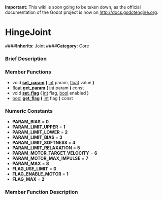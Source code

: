 **Important:** This wiki is soon going to be taken down, as the official documentation of the Godot project is now on http://docs.godotengine.org.

#  HingeJoint  
####**Inherits:** [Joint](class_joint)
####**Category:** Core

###  Brief Description  


###  Member Functions 
  * void  **[set&#95;param](#set_param)**  **(** [int](class_int) param, [float](class_float) value  **)**
  * [float](class_float)  **[get&#95;param](#get_param)**  **(** [int](class_int) param  **)** const
  * void  **[set&#95;flag](#set_flag)**  **(** [int](class_int) flag, [bool](class_bool) enabled  **)**
  * [bool](class_bool)  **[get&#95;flag](#get_flag)**  **(** [int](class_int) flag  **)** const

###  Numeric Constants  
  * **PARAM_BIAS** = **0**
  * **PARAM_LIMIT_UPPER** = **1**
  * **PARAM_LIMIT_LOWER** = **2**
  * **PARAM_LIMIT_BIAS** = **3**
  * **PARAM_LIMIT_SOFTNESS** = **4**
  * **PARAM_LIMIT_RELAXATION** = **5**
  * **PARAM_MOTOR_TARGET_VELOCITY** = **6**
  * **PARAM_MOTOR_MAX_IMPULSE** = **7**
  * **PARAM_MAX** = **8**
  * **FLAG_USE_LIMIT** = **0**
  * **FLAG_ENABLE_MOTOR** = **1**
  * **FLAG_MAX** = **2**

###  Member Function Description  
